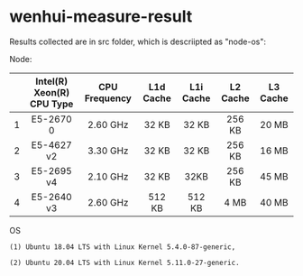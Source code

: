 # wenhui-measure-result

Results collected are in src folder, which is descriipted as "node-os":

Node:

|  | **Intel(R) Xeon(R) CPU Type** | **CPU Frequency** | **L1d Cache** | **L1i Cache** | **L2 Cache** | **L3 Cache** |
|:-------------:|:--------------------------------------:|:--------------------------:|:----------------------:|:----------------------:|:---------------------:|:---------------------:|
| 1    | E5-2670 0                              | 2.60 GHz                   | 32 KB                  | 32 KB                  | 256 KB                | 20 MB                 |
| 2    | E5-4627 v2                             | 3.30 GHz                   | 32 KB                  | 32 KB                  | 256 KB                | 16 MB                 |
| 3    | E5-2695 v4                             | 2.10 GHz                   | 32 KB                  | 32KB                   | 256 KB                | 45 MB                 |
| 4    | E5-2640 v3                             | 2.60 GHz                   | 512 KB                 | 512 KB                 | 4 MB                  | 40 MB                 |


OS
```
(1) Ubuntu 18.04 LTS with Linux Kernel 5.4.0-87-generic, 

(2) Ubuntu 20.04 LTS with Linux Kernel 5.11.0-27-generic.
```

